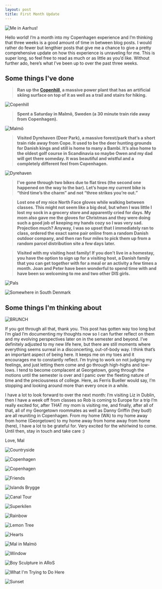 ```yaml
---
layout: post
title: First Month Update
---
```


![Me in Aarhus!](/images/post2/orange.jpeg)

Hello world! I’m a month into my Copenhagen experience and I’m thinking that three weeks is a good amount of time in between blog posts. I would rather do fewer but lengthier posts that give me a chance to give a pretty comprehensive update on how this experience is unraveling for me. This is super long, so feel free to read as much or as little as you’d like. Without further ado, here’s what I’ve been up to over the past three weeks.

## Some things I've done
>**Ran up the [Copenhill](https://www.dezeen.com/2019/10/08/big-copenhill-power-plant-ski-slope-copenhagen/), a massive power plant that has an artificial skiing surface on top of it as well as a trail and stairs for hiking.**

![Copenhill](/images/post2/copenhill.jpeg "Copenhill")


>**Spent a Saturday in Malmö, Sweden (a 30 minute train ride away from Copenhagen).**


![Malmö](/images/post2/malmo.jpeg "Malmö")


>**Visited Dyrehaven (Deer Park), a massive forest/park that’s a short train ride away from Cope. It used to be the deer hunting grounds for Danish kings and still is home to many a Bambi. It’s also home to the oldest golf course in Scandinavia so maybe Owen and my dad will get there someday. It was beautiful and wistful and a completely different feel from Copenhagen.** 

![Dyrehaven](/images/post2/dyrehaven.jpeg "Dyrehaven")

>**I’ve gone through two bikes due to flat tires (the second one happened on the way to the bar). Let’s hope my current bike is “third time’s the charm” and not “three strikes you’re out.”**

>**Lost one of my nice North Face gloves while walking between classes. This might not seem like a big deal, but when I was little I lost my sock in a grocery store and apparently cried for days. My mom also gave me the gloves for Christmas and they were doing such a good job of keeping my hands cozy so I was very sad. Projection much? Anyway, I was so upset that I immediately ran to class, ordered the exact same pair online from a random Danish outdoor company, and then ran four miles to pick them up from a random parcel distribution site a few days later.**

>**Visited with my visiting host family! If you don’t live in a homestay, you have the option to sign up for a visiting host, a Danish family that you can get together with for a meal or an activity a few times a month. Joan and Peter have been wonderful to spend time with and have been so welcoming to me and two other DIS girls.**


![Pals](/images/post2/pals.jpeg "Pals")

![Somewhere in South Denmark](/images/post2/somewhere.jpeg "Somewhere in South Denmark")

## Some things I'm thinking about

![BRUNCH](/images/post2/brunch.jpeg "BRUNCH")

If you got through all that, thank you. This post has gotten way too long but I’m glad I’m documenting my thoughts now so I can further reflect on them and my evolving perspectives later on in the semester and beyond. I’ve definitely adjusted to my new life here, but there are still moments where everything seems surreal in a disconcerting, out-of-body way. I think that’s an important aspect of being here. It keeps me on my toes and it encourages me to constantly reflect. I’m trying to work on not judging my feelings, and just letting them come and go through high-highs and low-lows. I tend to become complacent at Georgetown, going through the motions until the semester is over and I panic over the fleeting nature of time and the preciousness of college. Here, as Ferris Bueller would say, I’m stopping and looking around more than every once in a while. 

I have a lot to look forward to over the next month: I’m visiting Liz in Dublin, then I have a week off from classes so Rob is coming to Europe for a trip I’m really excited for, after THAT my mom is visiting me, and finally, after all of that, all of my Georgetown roommates as well as Danny Griffin (hey bud!) are all reuniting in Copenhagen. From my home (WA) to my home away from home (Georgetown) to my home away from home away from home (here), I have a lot to be grateful for. Very excited for the whirlwind to come. Until then, stay in touch and take care :)

Love,
Mal

![Countryside](/images/post2/country.jpeg "Danish countryside")

![Copenhagen](/images/post2/mirror.jpeg "Copenhagen")

![Copenhagen](/images/post2/alley.jpeg "Copenhagen")

![Friends](/images/post2/selfie.jpeg "Friends")

![Islands Brygge](/images/post2/brygge.jpeg "Near my apartment")
 
![Canal Tour](/images/post2/tour.jpeg "Canal Tour")

![Superkilen](/images/post2/swirls.jpeg "Superkilen")

![Rainbow](/images/post2/rainbow.jpeg "Rainbow")

![Lemon Tree](/images/post2/lemon.jpeg "Lemon Tree")

![Hearts](/images/post2/hearts.jpeg "Hearts in Malmö")

![Mal in Malmö](/images/post2/windmill.jpeg "Mal in Malmö")

![Window](/images/post2/window.jpeg "Window")

![Boy Sculpture in ARoS](/images/post2/boy.jpeg "Boy Sculpture in ARoS")

![What I'm Trying to Do Here](/images/post2/worry.jpeg "Don't Worry")

![Sunset](/images/post2/cotton.jpeg "Sunset")

